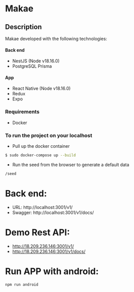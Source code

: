 # Makae

## Description
Makae developed with the following technologies:
#### Back end
- NestJS (Node v18.16.0)
- PostgreSQL Prisma

#### App
- React Native (Node v18.16.0)
- Redux
- Expo

### Requirements
- Docker

### To run the project on your localhost

- Pull up the docker container
```sh
$ sudo docker-compose up --build
```

- Run the seed from the browser to generate a default data
```sh
/seed
```

# Back end:
- URL: http://localhost:3001/v1/
- Swagger: http://localhost:3001/v1/docs/

# Demo Rest API:
- http://18.209.236.146:3001/v1/
- http://18.209.236.146:3001/v1/docs/

# Run APP with android:
```sh
npm run android
```